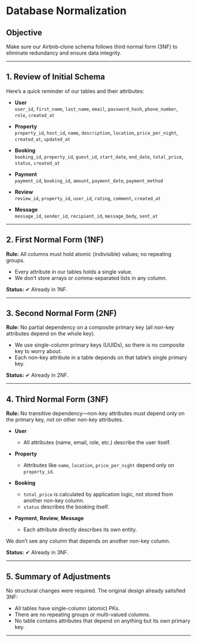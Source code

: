 # Database Normalization

## Objective
Make sure our Airbnb‐clone schema follows third normal form (3NF) to eliminate redundancy and ensure data integrity.

---

## 1. Review of Initial Schema

Here’s a quick reminder of our tables and their attributes:

- **User**  
  `user_id`, `first_name`, `last_name`, `email`, `password_hash`, `phone_number`, `role`, `created_at`

- **Property**  
  `property_id`, `host_id`, `name`, `description`, `location`, `price_per_night`, `created_at`, `updated_at`

- **Booking**  
  `booking_id`, `property_id`, `guest_id`, `start_date`, `end_date`, `total_price`, `status`, `created_at`

- **Payment**  
  `payment_id`, `booking_id`, `amount`, `payment_date`, `payment_method`

- **Review**  
  `review_id`, `property_id`, `user_id`, `rating`, `comment`, `created_at`

- **Message**  
  `message_id`, `sender_id`, `recipient_id`, `message_body`, `sent_at`

---

## 2. First Normal Form (1NF)

**Rule:** All columns must hold atomic (indivisible) values; no repeating groups.

- Every attribute in our tables holds a single value.  
- We don’t store arrays or comma-separated lists in any column.

**Status:** ✔ Already in 1NF.

---

## 3. Second Normal Form (2NF)

**Rule:** No partial dependency on a composite primary key (all non-key attributes depend on the whole key).

- We use single-column primary keys (UUIDs), so there is no composite key to worry about.  
- Each non-key attribute in a table depends on that table’s single primary key.

**Status:** ✔ Already in 2NF.

---

## 4. Third Normal Form (3NF)

**Rule:** No transitive dependency—non-key attributes must depend only on the primary key, not on other non-key attributes.

- **User**  
  - All attributes (name, email, role, etc.) describe the user itself.

- **Property**  
  - Attributes like `name`, `location`, `price_per_night` depend only on `property_id`.

- **Booking**  
  - `total_price` is calculated by application logic, not stored from another non-key column.  
  - `status` describes the booking itself.

- **Payment**, **Review**, **Message**  
  - Each attribute directly describes its own entity.

We don’t see any column that depends on another non-key column.

**Status:** ✔ Already in 3NF.

---

## 5. Summary of Adjustments

No structural changes were required. The original design already satisfied 3NF:

- All tables have single-column (atomic) PKs.  
- There are no repeating groups or multi-valued columns.  
- No table contains attributes that depend on anything but its own primary key.

---